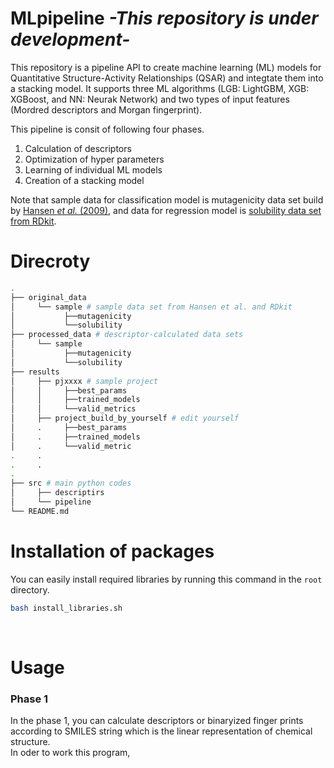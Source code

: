 # MLpipeline *-This repository is under development-*
This repository is a pipeline API to create machine learning (ML) models for Quantitative Structure-Activity Relationships (QSAR) and integtate them into a stacking model. It supports three ML algorithms (LGB: LightGBM, XGB: XGBoost, and NN: Neurak Network) and two types of input features (Mordred descriptors and Morgan fingerprint).  

This pipeline is consit of following four phases.  
1. Calculation of descriptors  
2. Optimization of hyper parameters  
3. Learning of individual ML models   
4. Creation of a stacking model  

Note that sample data for classification model is mutagenicity data set build by [Hansen *et al.* (2009)](https://pubs.acs.org/doi/10.1021/ci900161g), and data for regression model is [solubility data set from RDkit](https://github.com/rdkit/rdkit/tree/master/Docs/Book/data).  

# Direcroty
```bash
.
├── original_data
│     └── sample # sample data set from Hansen et al. and RDkit
│           ├──mutagenicity
│           └──solubility
├── processed_data # descriptor-calculated data sets
│     └── sample
│           ├──mutagenicity
│           └──solubility
├── results
│     ├── pjxxxx # sample project
│     │     ├──best_params
│     │     ├──trained_models
│     │     └──valid_metrics
│     ├── project_build_by_yourself # edit yourself
│     .     ├──best_params
│     .     ├──trained_models
│     .     └──valid_metric 
.     .
.     .
.     
├── src # main python codes
│     ├── descriptirs
│     └── pipeline
└── README.md
```

# Installation of packages
You can easily install required libraries by running this command in the ```root``` directory.  
```bash
bash install_libraries.sh
```

<br>

# Usage
### Phase 1
In the phase 1, you can calculate descriptors or binaryized finger prints according to SMILES string which is the linear representation of chemical structure.  
In oder to work this program, 